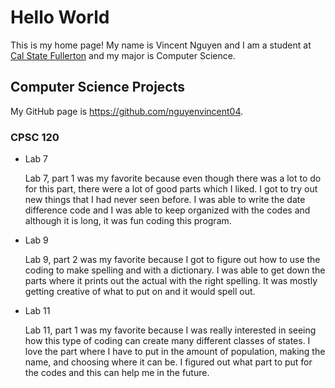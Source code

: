 # Hello World

This is my home page! My name is Vincent Nguyen and I am a student at [Cal State Fullerton](http://www.fullerton.edu/) and my major is Computer Science.

## Computer Science Projects

My GitHub page is https://github.com/nguyenvincent04.

### CPSC 120

* Lab 7

    Lab 7, part 1 was my favorite because even though there was a lot to do for this part, there were a lot of good parts which I liked. I got to try out new things that I had never seen before.  I was able to write the date difference code and I was able to keep organized with the codes and although it is long, it was fun coding this program.

* Lab 9 

    Lab 9, part 2 was my favorite because I got to figure out how to use the coding to make spelling and with a dictionary. I was able to get down the parts where it prints out the actual with the right spelling. It was mostly getting creative of what to put on and it would spell out.

* Lab 11

    Lab 11, part 1 was my favorite because I was really interested in seeing how this type of coding can create many different classes of states. I love the part where I have to put in the amount of population, making the name, and choosing where it can be. I figured out what part to put for the codes and this can help me in the future.